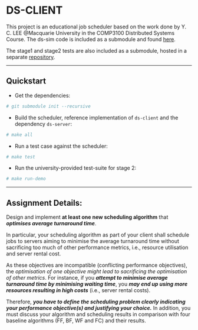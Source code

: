 # DS-CLIENT

This project is an educational job scheduler based on the work done by Y. C.
LEE @Macquarie University in the COMP3100 Distributed Systems Course. 
The ds-sim code is included as a submodule and found
[here](https://github.com/distsys-MQ/ds-sim).

The stage1 and stage2 tests are also included as a submodule, hosted in a
separate [repository](https://github.com/calleum/ds-sim-tests).

---

## Quickstart


- Get the dependencies:
```sh
# git submodule init --recursive
```

- Build the scheduler, reference implementation of `ds-client` and the dependency `ds-server`:
```sh
# make all
```

- Run a test case against the scheduler:
```sh
# make test
```

- Run the university-provided test-suite for stage 2:
```sh
# make run-demo
```

---

## Assignment Details: 

Design and implement **at least one new scheduling algorithm** that ***optimises
average turnaround time***. 

In particular, your scheduling algorithm as part of your client shall schedule
jobs to servers aiming to minimise the average turnaround time without sacrificing
too much of other performance metrics, i.e., resource utilisation and server 
rental cost.

As these objectives are incompatible (conflicting performance objectives),
the *optimisation of one objective might lead to sacrificing the optimisation 
of other metrics*. For instance, if you ***attempt to minimise average turnaround 
time by minimising waiting time***, you ***may end up using more resources resulting 
in high costs*** (i.e., server rental costs). 

Therefore, ***you have to define the scheduling problem clearly indicating your
performance objective(s) and justifying your choice.*** In addition, you must 
discuss your algorithm and scheduling results in comparison with four baseline 
algorithms (FF, BF, WF and FC) and their results.
